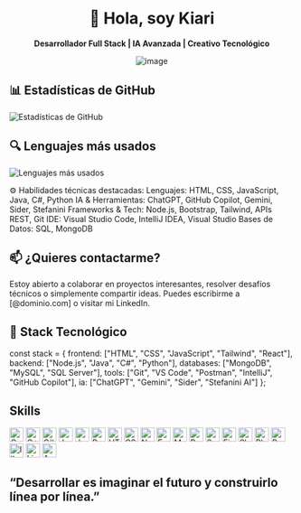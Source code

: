 <h1 align="center">👋 Hola, soy Kiari</h1>

<p align="center">
  <b>Desarrollador Full Stack | IA Avanzada | Creativo Tecnológico</b>
</p>

<div align ="center"  width =800>
  
![image](https://github.com/user-attachments/assets/9b75981c-d8e6-4325-ac37-f944696c529d)</img>  
</div>


## 📊 Estadísticas de GitHub

![Estadísticas de GitHub](https://github-readme-stats.vercel.app/api?username=TuUsuario&show_icons=true&hide_title=true&count_private=true&hide=prs&theme=radical)

## 🔍 Lenguajes más usados

![Lenguajes más usados](https://github-readme-stats.vercel.app/api/top-langs/?username=TuUsuario&layout=compact&theme=radical)

⚙️ Habilidades técnicas destacadas:
Lenguajes: HTML, CSS, JavaScript, Java, C#, Python
IA & Herramientas: ChatGPT, GitHub Copilot, Gemini, Sider, Stefanini
Frameworks & Tech: Node.js, Bootstrap, Tailwind, APIs REST, Git
IDE: Visual Studio Code, IntelliJ IDEA, Visual Studio
Bases de Datos: SQL, MongoDB

<h2>📫 ¿Quieres contactarme? </h2> 
Estoy abierto a colaborar en proyectos interesantes, resolver desafíos técnicos o simplemente compartir ideas.
Puedes escribirme a [@dominio.com] o visitar mi LinkedIn.

<h2>🧰 Stack Tecnológico </h2>
const stack = {
  frontend: ["HTML", "CSS", "JavaScript", "Tailwind", "React"],
  backend: ["Node.js", "Java", "C#", "Python"],
  databases: ["MongoDB", "MySQL", "SQL Server"],
  tools: ["Git", "VS Code", "Postman", "IntelliJ", "GitHub Copilot"],
  ia: ["ChatGPT", "Gemini", "Sider", "Stefanini AI"]
};

 ## Skills
   <a href="https://www.learn-c.org" target="_blank" rel="noreferrer noopener"><img src="https://raw.githubusercontent.com/0xShapeShifter/readme-md/master/public/images/skills/core/c.svg" alt="C" width="25" height="25" /></a> <a href="https://cplusplus.com" target="_blank" rel="noreferrer noopener"><img src="https://raw.githubusercontent.com/0xShapeShifter/readme-md/master/public/images/skills/core/cplus.svg" alt="C++" width="25" height="25" /></a> <a href="https://learn.microsoft.com/en-us/dotnet/csharp/" target="_blank" rel="noreferrer noopener"><img src="https://raw.githubusercontent.com/0xShapeShifter/readme-md/master/public/images/skills/core/csharp.svg" alt="C#" width="25" height="25" /></a> <a href="https://www.java.com" target="_blank" rel="noreferrer noopener"><img src="https://raw.githubusercontent.com/0xShapeShifter/readme-md/master/public/images/skills/core/java.svg" alt="Java" width="25" height="25" /></a> <a href="https://www.javascript.com" target="_blank" rel="noreferrer noopener"><img src="https://raw.githubusercontent.com/0xShapeShifter/readme-md/master/public/images/skills/core/javascript.svg" alt="JavaScript" width="25" height="25" /></a> <a href="https://www.python.org" target="_blank" rel="noreferrer noopener"><img src="https://raw.githubusercontent.com/0xShapeShifter/readme-md/master/public/images/skills/core/python.svg" alt="Python" width="25" height="25" /></a>  <a href="https://html.com/html5/" target="_blank" rel="noreferrer noopener"><img src="https://raw.githubusercontent.com/0xShapeShifter/readme-md/master/public/images/skills/frontend/html5.svg" alt="HTML5" width="25" height="25" /></a> <a href="https://css3.com" target="_blank" rel="noreferrer noopener"><img src="https://raw.githubusercontent.com/0xShapeShifter/readme-md/master/public/images/skills/frontend/css3.svg" alt="CSS3" width="25" height="25" /></a>  <a href="https://nodejs.org" target="_blank" rel="noreferrer noopener"><img src="https://raw.githubusercontent.com/0xShapeShifter/readme-md/master/public/images/skills/backend/nodejs.svg" alt="NodeJS" width="25" height="25" /></a> <a href="http://expressjs.com" target="_blank" rel="noreferrer noopener"><img src="https://raw.githubusercontent.com/0xShapeShifter/readme-md/master/public/images/skills/backend/express.svg" alt="Express" width="25" height="25" /></a> <a href="https://www.mysql.com" target="_blank" rel="noreferrer noopener"><img src="https://raw.githubusercontent.com/0xShapeShifter/readme-md/master/public/images/skills/backend/mysql.svg" alt="MySQL" width="25" height="25" /></a> <a href="https://www.postgresql.org" target="_blank" rel="noreferrer noopener"><img src="https://raw.githubusercontent.com/0xShapeShifter/readme-md/master/public/images/skills/backend/postgresql.svg" alt="PostgreSQL" width="25" height="25" /></a> <a href="https://supabase.com" target="_blank" rel="noreferrer noopener"><img src="https://raw.githubusercontent.com/0xShapeShifter/readme-md/master/public/images/skills/backend/supabase.svg" alt="Supabase" width="25" height="25" /></a>    <a href="http://figma.com" target="_blank" rel="noreferrer noopener"><img src="https://raw.githubusercontent.com/0xShapeShifter/readme-md/master/public/images/skills/software/figma.svg" alt="Figma" width="25" height="25" /></a> <a href="https://www.sketch.com" target="_blank" rel="noreferrer noopener"><img src="https://raw.githubusercontent.com/0xShapeShifter/readme-md/master/public/images/skills/software/sketch.svg" alt="Sketch" width="25" height="25" /></a> <a href="https://www.adobe.com/products/photoshop.html" target="_blank" rel="noreferrer noopener"><img src="https://raw.githubusercontent.com/0xShapeShifter/readme-md/master/public/images/skills/software/photoshop.svg" alt="Photoshop" width="25" height="25" /></a> <a href="https://www.adobe.com/products/premiere.html" target="_blank" rel="noreferrer noopener"><img src="https://raw.githubusercontent.com/0xShapeShifter/readme-md/master/public/images/skills/software/premiere.svg" alt="Premiere Pro" width="25" height="25" /></a> <a href="https://www.adobe.com/products/illustrator.html" target="_blank" rel="noreferrer noopener"><img src="https://raw.githubusercontent.com/0xShapeShifter/readme-md/master/public/images/skills/software/illustrator.svg" alt="Illustrator" width="25" height="25" /></a> <a href="https://www.adobe.com/products/lightroom.html" target="_blank" rel="noreferrer noopener"><img src="https://raw.githubusercontent.com/0xShapeShifter/readme-md/master/public/images/skills/software/lightroom.svg" alt="Lightroom" width="25" height="25" /></a> <a href="https://www.adobe.com/products/audition.html" target="_blank" rel="noreferrer noopener"><img src="https://raw.githubusercontent.com/0xShapeShifter/readme-md/master/public/images/skills/software/audition.svg" alt="Audition" width="25" height="25" /></a> 

## “Desarrollar es imaginar el futuro y construirlo línea por línea.”

